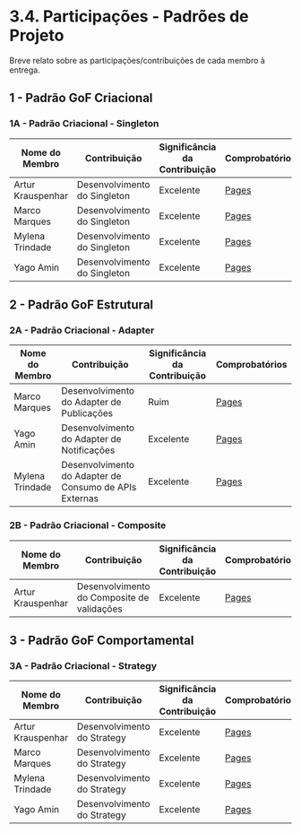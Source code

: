 # 3.4. Participações - Padrões de Projeto

Breve relato sobre as participações/contribuições de cada membro à entrega.

## 1 - Padrão GoF Criacional

<!-- |Nome do Membro | Contribuição (Padrões – FOCO_1) | Significância da Contribuição para o Projeto (Excelente/Boa/Regular/Ruim/Nula) | Comprobatórios Claros (com link)

EXEMPLO:
| Fulano | 1. Introdução do Padrão Singleton à Equipe, evidenciando um possível uso do mesmo no escopo da aplicação. 2. Leitura de materiais bibliográficos, tais como: FONTE_GOF. | Boa | Registro nos Versionamentos do Documento de GoF Criacional, conforme (link).

TODOS DEVEM PARTICIPAR, MOSTRANDO SEUS PONTOS DE VISTA E COMO COLABORARAM NESSA ETAPA DA ENTREGA COM COMPROBATÓRIOS. -->

### 1A - Padrão Criacional - Singleton

| Nome do Membro    | Contribuição                 | Significância da Contribuição | Comprobatórios                                                                                                                   |
| ----------------- | ---------------------------- | ----------------------------- | -------------------------------------------------------------------------------------------------------------------------------- |
| Artur Krauspenhar | Desenvolvimento do Singleton | Excelente                     | [Pages](https://unbarqdsw2025-2-turma01.github.io/2025.2-T01-G6-QueroBemEstar_Entrega_03/#/./PadroesDeProjeto/3.1.1.Criacional1) |
| Marco Marques     | Desenvolvimento do Singleton | Excelente                     | [Pages](https://unbarqdsw2025-2-turma01.github.io/2025.2-T01-G6-QueroBemEstar_Entrega_03/#/./PadroesDeProjeto/3.1.1.Criacional1) |
| Mylena Trindade   | Desenvolvimento do Singleton | Excelente                     | [Pages](https://unbarqdsw2025-2-turma01.github.io/2025.2-T01-G6-QueroBemEstar_Entrega_03/#/./PadroesDeProjeto/3.1.1.Criacional1) |
| Yago Amin         | Desenvolvimento do Singleton | Excelente                     | [Pages](https://unbarqdsw2025-2-turma01.github.io/2025.2-T01-G6-QueroBemEstar_Entrega_03/#/./PadroesDeProjeto/3.1.1.Criacional1) |

## 2 - Padrão GoF Estrutural

<!-- |Nome do Membro | Contribuição (Padrões – FOCO_2) | Significância da Contribuição para o Projeto (Excelente/Boa/Regular/Ruim/Nula) | Comprobatórios Claros (com link)

EXEMPLO:
| Fulano | 1. Estudos Complementares sobre o Padrão Decorator. 2. Live Realizada em Equipe para Explicar aos Demais Membros o Padrão Estudado. | Excelente | Registro nos Versionamentos do Documento de GoF Estrutural, conforme (link).

TODOS DEVEM PARTICIPAR, MOSTRANDO SEUS PONTOS DE VISTA E COMO COLABORARAM NESSA ETAPA DA ENTREGA COM COMPROBATÓRIOS. -->

### 2A - Padrão Criacional - Adapter

| Nome do Membro  | Contribuição                                           | Significância da Contribuição | Comprobatórios                                                                                                                                                               |
| --------------- | ------------------------------------------------------ | ----------------------------- | ---------------------------------------------------------------------------------------------------------------------------------------------------------------------------- |
| Marco Marques   | Desenvolvimento do Adapter de Publicações              | Ruim                          | [Pages](https://unbarqdsw2025-2-turma01.github.io/2025.2-T01-G6-QueroBemEstar_Entrega_03/#/./PadroesDeProjeto/3.2.2.Estrutural2?id=adapter-de-publica%c3%a7%c3%b5es-1)       |
| Yago Amin       | Desenvolvimento do Adapter de Notificações             | Excelente                     | [Pages](https://unbarqdsw2025-2-turma01.github.io/2025.2-T01-G6-QueroBemEstar_Entrega_03/#/./PadroesDeProjeto/3.2.2.Estrutural2?id=adapter-de-notifica%c3%a7%c3%b5es-1)      |
| Mylena Trindade | Desenvolvimento do Adapter de Consumo de APIs Externas | Excelente                     | [Pages](https://unbarqdsw2025-2-turma01.github.io/2025.2-T01-G6-QueroBemEstar_Entrega_03/#/./PadroesDeProjeto/3.2.2.Estrutural2?id=_3-adapter-para-consumo-de-apis-externas) |

### 2B - Padrão Criacional - Composite

| Nome do Membro    | Contribuição                               | Significância da Contribuição | Comprobatórios                                                                                                                   |
| ----------------- | ------------------------------------------ | ----------------------------- | -------------------------------------------------------------------------------------------------------------------------------- |
| Artur Krauspenhar | Desenvolvimento do Composite de validações | Excelente                     | [Pages](https://unbarqdsw2025-2-turma01.github.io/2025.2-T01-G6-QueroBemEstar_Entrega_03/#/./PadroesDeProjeto/3.2.3.Estrutural4) |

## 3 - Padrão GoF Comportamental

### 3A - Padrão Criacional - Strategy

| Nome do Membro    | Contribuição                | Significância da Contribuição | Comprobatórios                                                                                                                       |
| ----------------- | --------------------------- | ----------------------------- | ------------------------------------------------------------------------------------------------------------------------------------ |
| Artur Krauspenhar | Desenvolvimento do Strategy | Excelente                     | [Pages](https://unbarqdsw2025-2-turma01.github.io/2025.2-T01-G6-QueroBemEstar_Entrega_03/#/./PadroesDeProjeto/3.3.1.Comportamental1) |
| Marco Marques     | Desenvolvimento do Strategy | Excelente                     | [Pages](https://unbarqdsw2025-2-turma01.github.io/2025.2-T01-G6-QueroBemEstar_Entrega_03/#/./PadroesDeProjeto/3.3.1.Comportamental1) |
| Mylena Trindade   | Desenvolvimento do Strategy | Excelente                     | [Pages](https://unbarqdsw2025-2-turma01.github.io/2025.2-T01-G6-QueroBemEstar_Entrega_03/#/./PadroesDeProjeto/3.3.1.Comportamental1) |
| Yago Amin         | Desenvolvimento do Strategy | Excelente                     | [Pages](https://unbarqdsw2025-2-turma01.github.io/2025.2-T01-G6-QueroBemEstar_Entrega_03/#/./PadroesDeProjeto/3.3.1.Comportamental1) |

<!-- |Nome do Membro | Contribuição (Padrões – FOCO_3) | Significância da Contribuição para o Projeto (Excelente/Boa/Regular/Ruim/Nula) | Comprobatórios Claros (com link)

EXEMPLO:
| Fulano | 1. Documentação Geral do Padrão Strategy na Wiki. | Regular | Registro nos Versionamentos do Documento de GoF Comportamental, conforme (link).

TODOS DEVEM PARTICIPAR, MOSTRANDO SEUS PONTOS DE VISTA E COMO COLABORARAM NESSA ETAPA DA ENTREGA COM COMPROBATÓRIOS. -->
